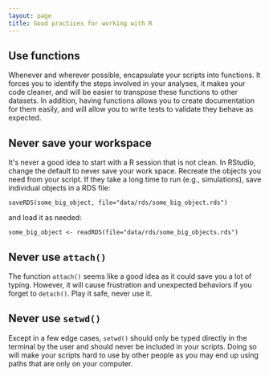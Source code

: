 ```yaml
---
layout: page
title: Good practices for working with R
---
```


## Use functions

Whenever and wherever possible, encapsulate your scripts into functions. It
forces you to identify the steps involved in your analyses, it makes your code
cleaner, and will be easier to transpose these functions to other datasets. In
addition, having functions allows you to create documentation for them easily,
and will allow you to write tests to validate they behave as expected.

## Never save your workspace

It's never a good idea to start with a R session that is not clean. In RStudio,
change the default to never save your work space. Recreate the objects you need
from your script. If they take a long time to run (e.g., simulations), save
individual objects in a RDS file:

```{r}
saveRDS(some_big_object, file="data/rds/some_big_object.rds")
```

and load it as needed:

```{r}
some_big_object <- readRDS(file="data/rds/some_big_objects.rds")
```

## Never use `attach()`

The function `attach()` seems like a good idea as it could save you a lot of
typing. However, it will cause frustration and unexpected behaviors if you
forget to `detach()`. Play it safe, never use it.

## Never use `setwd()`

Except in a few edge cases, `setwd()` should only be typed directly in the
terminal by the user and should never be included in your scripts. Doing so will
make your scripts hard to use by other people as you may end up using paths that
are only on your computer.
